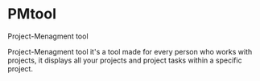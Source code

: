 # PMtool
Project-Menagment tool

 Project-Menagment tool it's a tool made for every person who works with projects, it displays all your projects and project tasks within a specific project.
 
 

